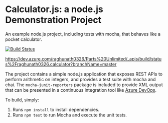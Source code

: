 Calculator.js: a node.js Demonstration Project
==============================================
An example node.js project, including tests with mocha, that behaves like
a pocket calculator.

[![Build Status](https://dev.azure.com/raghunath0326/Parts%20Unlimited/_apis/build/status%2Fraghunath0326.calculator?branchName=master)](https://dev.azure.com/raghunath0326/Parts%20Unlimited/_build/latest?definitionId=7&branchName=master)

https://dev.azure.com/raghunath0326/Parts%20Unlimited/_apis/build/status%2Fraghunath0326.calculator?branchName=master

The project contains a simple node.js application that exposes REST APIs
to perform arithmetic on integers, and provides a test suite with mocha
and chai.  The `mocha-junit-reporters` package is included to provide XML
output that can be presented in a continuous integration tool like
[Azure DevOps](https://azure.com/devops).

To build, simply:

1. Runs `npm install` to install dependencies.
2. Runs `npm test` to run Mocha and execute the unit tests.

